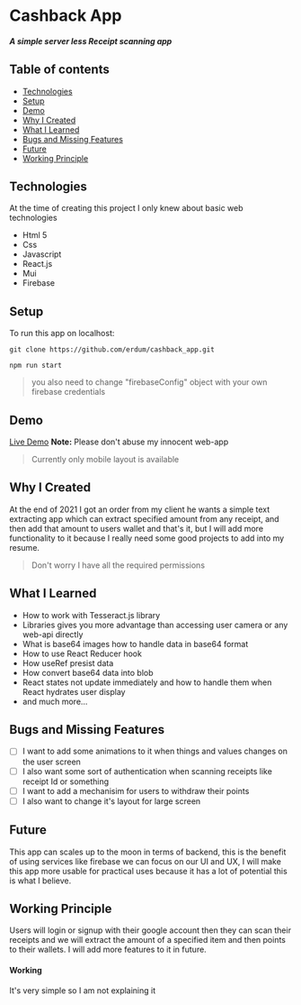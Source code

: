 # Cashback App
##### A simple server less Receipt scanning app
## Table of contents
* [Technologies](#technologies)
* [Setup](#setup)
* [Demo](#demo)
* [Why I Created](#why-i-created)
* [What I Learned](#what-i-learned)
* [Bugs and Missing Features](#bugs-and-missing-features)
* [Future](#future)
* [Working Principle](#working-principle)

## Technologies
At the time of creating this project I only knew about basic web technologies
* Html 5
* Css
* Javascript
* React.js
* Mui
* Firebase

## Setup
To run this app on localhost:

`git clone https://github.com/erdum/cashback_app.git`

`npm run start`

> you also need to change "firebaseConfig" object with your own firebase credentials

## Demo
[Live Demo](https://cashback-app-nine.vercel.app) **Note:** Please don't abuse my innocent web-app
> Currently only mobile layout is available

## Why I Created
At the end of 2021 I got an order from my client he wants a simple text extracting app which can extract specified amount from any receipt,
and then add that amount to users wallet and that's it, but I will add more functionality to it because I really need some good projects to add into my resume.
> Don't worry I have all the required permissions

## What I Learned
* How to work with Tesseract.js library
* Libraries gives you more advantage than accessing user camera or any web-api directly
* What is base64 images how to handle data in base64 format
* How to use React Reducer hook
* How useRef presist data
* How convert base64 data into blob
* React states not update immediately and how to handle them when React hydrates user display
* and much more...

## Bugs and Missing Features
* [ ] I want to add some animations to it when things and values changes on the user screen
* [ ] I also want some sort of authentication when scanning receipts like receipt Id or something
* [ ] I want to add a mechanisim for users to withdraw their points
* [ ] I also want to change it's layout for large screen

## Future
This app can scales up to the moon in terms of backend, this is the benefit of using services like firebase we can focus on our UI and UX, I will make this app more usable for practical uses because it has a lot of potential this is what I believe.

## Working Principle
Users will login or signup with their google account then they can scan their receipts and we will extract the amount of a specified item and then points to their wallets.
I will add more features to it in future.
#### Working
It's very simple so I am not explaining it

